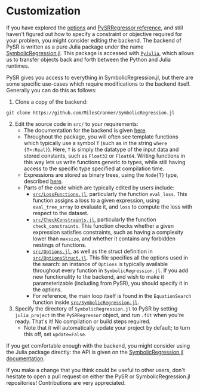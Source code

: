 # Customization

If you have explored the [options](options.md) and [PySRRegressor reference](api.md), and still haven't figured out how to specify a constraint or objective required for your problem, you might consider editing the backend.
The backend of PySR is written as a pure Julia package under the name [SymbolicRegression.jl](https://github.com/MilesCranmer/SymbolicRegression.jl).
This package is accessed with [`PyJulia`](https://github.com/JuliaPy/pyjulia), which allows us to transfer objects back and forth between the Python and Julia runtimes.

PySR gives you access to everything in SymbolicRegression.jl, but there are some specific use-cases which require modifications to the backend itself.
Generally you can do this as follows:

1. Clone a copy of the backend:

```
git clone https://github.com/MilesCranmer/SymbolicRegression.jl
```

2. Edit the source code in `src/` to your requirements:
    -  The documentation for the backend is given [here](https://astroautomata.com/SymbolicRegression.jl/dev/). 
    - Throughout the package, you will often see template functions which typically use a symbol `T` (such as in the string `where {T<:Real}`). Here, `T` is simply the datatype of the input data and stored constants, such as `Float32` or `Float64`. Writing functions in this way lets us write functions generic to types, while still having access to the specific type specified at compilation time.
    - Expressions are stored as binary trees, using the `Node{T}` type, described [here](https://astroautomata.com/SymbolicRegression.jl/dev/types/#SymbolicRegression.CoreModule.EquationModule.Node).
    - Parts of the code which are typically edited by users include:
        - [`src/LossFunctions.jl`](https://github.com/MilesCranmer/SymbolicRegression.jl/blob/master/src/LossFunctions.jl), particularly the function `eval_loss`. This function assigns a loss to a given expression, using `eval_tree_array` to evaluate it, and `loss` to compute the loss with respect to the dataset.
        - [`src/CheckConstraints.jl`](https://github.com/MilesCranmer/SymbolicRegression.jl/blob/master/src/CheckConstraints.jl), particularly the function `check_constraints`. This function checks whether a given expression satisfies constraints, such as having a complexity lower than `maxsize`, and whether it contains any forbidden nestings of functions.
        - [`src/Options.jl`](https://github.com/MilesCranmer/SymbolicRegression.jl/blob/master/src/Options.jl), as well as the struct definition in [`src/OptionsStruct.jl`](https://github.com/MilesCranmer/SymbolicRegression.jl/blob/master/src/OptionsStruct.jl). This file specifies all the options used in the search: an instance of `Options` is typically available throughout every function in `SymbolicRegression.jl`. If you add new functionality to the backend, and wish to make it parameterizable (including from PySR), you should specify it in the options.
        - For reference, the main loop itself is found in the `EquationSearch` function inside [`src/SymbolicRegression.jl`](https://github.com/MilesCranmer/SymbolicRegression.jl/blob/master/src/SymbolicRegression.jl).
3. Specify the directory of `SymbolicRegression.jl` to PySR by setting `julia_project` in the `PySRRegressor` object, and run `.fit` when you're ready. That's it! No compilation or build steps required.
    - Note that it will automatically update your project by default; to turn this off, set `update=False`.

If you get comfortable enough with the backend, you might consider using the Julia package directly: the API is given on the [SymbolicRegression.jl documentation](https://astroautomata.com/SymbolicRegression.jl/dev/).

If you make a change that you think could be useful to other users, don't hesitate to open a pull request on either the PySR or SymbolicRegression.jl repositories! Contributions are very appreciated.